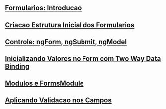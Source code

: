 ## [Formularios: Introducao](01-introducao.md)
## [Criacao Estrutura Inicial dos Formularios](02-criacao-projeto-inicial-com-bootstrap.md)
## [Controle: ngForm, ngSubmit, ngModel](03-controles-ngform-ngsubmit-ngmodel.md)
## [Inicializando Valores no Form com Two Way Data Binding](04-inicializando-valores-com-ngModel.md)
## [Modulos e FormsModule](05-modulos-e-formsModule.md)
## [Aplicando Validacao nos Campos](06-aplicando-validacoes-nos-campos.md)
